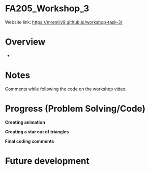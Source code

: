# FA205_Workshop_3

Website link: https://mremily9.github.io/workshop-task-3/


# Overview
- 

  
# Notes

Comments while following the code on the workshop video. 



# Progress (Problem Solving/Code)
**Creating animation**



**Creating a star out of triangles**


**Final coding comments**


# Future development 


